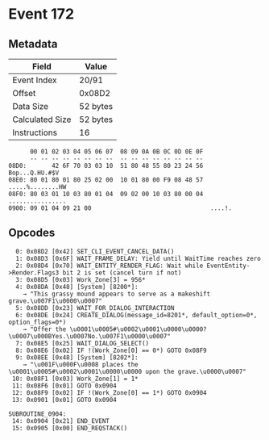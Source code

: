 # Event 172

## Metadata

| Field           | Value    |
|-----------------|----------|
| Event Index     | 20/91    |
| Offset          | 0x08D2   |
| Data Size       | 52 bytes |
| Calculated Size | 52 bytes |
| Instructions    | 16       |

```
      00 01 02 03 04 05 06 07  08 09 0A 0B 0C 0D 0E 0F
      -- -- -- -- -- -- -- --  -- -- -- -- -- -- -- --
08D0:       42 6F 70 03 03 10  51 80 48 55 80 23 24 56    Bop...Q.HU.#$V
08E0: 80 01 80 01 80 25 02 00  10 01 80 00 F9 08 48 57  .....%........HW
08F0: 80 03 01 10 03 80 01 04  09 02 00 10 03 80 00 04  ................
0900: 09 01 04 09 21 00                                 ....!.          
```

## Opcodes

```
  0: 0x08D2 [0x42] SET_CLI_EVENT_CANCEL_DATA()
  1: 0x08D3 [0x6F] WAIT_FRAME_DELAY: Yield until WaitTime reaches zero
  2: 0x08D4 [0x70] WAIT_ENTITY_RENDER_FLAG: Wait while EventEntity->Render.Flags3 bit 2 is set (cancel turn if not)
  3: 0x08D5 [0x03] Work_Zone[3] = 956*
  4: 0x08DA [0x48] [System] [8200*]:
    → "This grassy mound appears to serve as a makeshift grave.\u007F1\u0000\u0007"
  5: 0x08DD [0x23] WAIT_FOR_DIALOG_INTERACTION
  6: 0x08DE [0x24] CREATE_DIALOG(message_id=8201*, default_option=0*, option_flags=0*)
    → "Offer the \u0001\u0005#\u0002\u0001\u0000\u0000?\u0007\u000BYes.\u0007No.\u007F1\u0000\u0007"
  7: 0x08E5 [0x25] WAIT_DIALOG_SELECT()
  8: 0x08E6 [0x02] IF !(Work_Zone[0] == 0*) GOTO 0x08F9
  9: 0x08EE [0x48] [System] [8202*]:
    → "\u001F\u000F\u0008 places the \u0001\u0005#\u0002\u0001\u0000\u0000 upon the grave.\u0000\u0007"
 10: 0x08F1 [0x03] Work_Zone[1] = 1*
 11: 0x08F6 [0x01] GOTO 0x0904
 12: 0x08F9 [0x02] IF !(Work_Zone[0] == 1*) GOTO 0x0904
 13: 0x0901 [0x01] GOTO 0x0904

SUBROUTINE_0904:
 14: 0x0904 [0x21] END_EVENT
 15: 0x0905 [0x00] END_REQSTACK()
```
